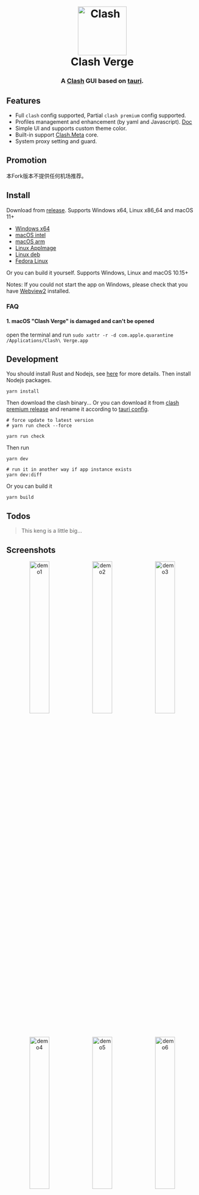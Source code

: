 <h1 align="center">
  <img src="./src/assets/image/logo.png" alt="Clash" width="128" />
  <br>
  Clash Verge
  <br>
</h1>

<h3 align="center">
A <a href="https://github.com/Dreamacro/clash">Clash</a> GUI based on <a href="https://github.com/tauri-apps/tauri">tauri</a>.
</h3>

## Features

- Full `clash` config supported, Partial `clash premium` config supported.
- Profiles management and enhancement (by yaml and Javascript). [Doc](https://github.com/zzzgydi/clash-verge/wiki/%E4%BD%BF%E7%94%A8%E6%8C%87%E5%8D%97)
- Simple UI and supports custom theme color.
- Built-in support [Clash.Meta](https://github.com/MetaCubeX/Clash.Meta) core.
- System proxy setting and guard.

## Promotion

本Fork版本不提供任何机场推荐。

## Install

Download from [release](https://github.com/zzzgydi/clash-verge/releases). Supports Windows x64, Linux x86_64 and macOS 11+

- [Windows x64](https://github.com/zzzgydi/clash-verge/releases/download/v1.3.8/Clash.Verge_1.3.8_x64_en-US.msi)
- [macOS intel](https://github.com/zzzgydi/clash-verge/releases/download/v1.3.8/Clash.Verge_1.3.8_x64.dmg)
- [macOS arm](https://github.com/zzzgydi/clash-verge/releases/download/v1.3.8/Clash.Verge_1.3.8_aarch64.dmg)
- [Linux AppImage](https://github.com/zzzgydi/clash-verge/releases/download/v1.3.8/clash-verge_1.3.8_amd64.AppImage)
- [Linux deb](https://github.com/zzzgydi/clash-verge/releases/download/v1.3.8/clash-verge_1.3.8_amd64.deb)
- [Fedora Linux](https://github.com/zzzgydi/clash-verge/issues/352)

Or you can build it yourself. Supports Windows, Linux and macOS 10.15+

Notes: If you could not start the app on Windows, please check that you have [Webview2](https://developer.microsoft.com/en-us/microsoft-edge/webview2/#download-section) installed.

### FAQ

#### 1. **macOS** "Clash Verge" is damaged and can't be opened

open the terminal and run `sudo xattr -r -d com.apple.quarantine /Applications/Clash\ Verge.app`

## Development

You should install Rust and Nodejs, see [here](https://tauri.app/v1/guides/getting-started/prerequisites) for more details. Then install Nodejs packages.

```shell
yarn install
```

Then download the clash binary... Or you can download it from [clash premium release](https://github.com/Dreamacro/clash/releases/tag/premium) and rename it according to [tauri config](https://tauri.studio/docs/api/config/#tauri.bundle.externalBin).

```shell
# force update to latest version
# yarn run check --force

yarn run check
```

Then run

```shell
yarn dev

# run it in another way if app instance exists
yarn dev:diff
```

Or you can build it

```shell
yarn build
```

## Todos

> This keng is a little big...

## Screenshots

<div align="center">
  <img src="./docs/demo1.png" alt="demo1" width="32%" />
  <img src="./docs/demo2.png" alt="demo2" width="32%" />
  <img src="./docs/demo3.png" alt="demo3" width="32%" />
  <img src="./docs/demo4.png" alt="demo4" width="32%" />
  <img src="./docs/demo5.png" alt="demo5" width="32%" />
  <img src="./docs/demo6.png" alt="demo6" width="32%" />
</div>

### Custom Theme

<div align="center">
  <img src="./docs/color1.png" alt="demo1" width="16%" />
  <img src="./docs/color2.png" alt="demo2" width="16%" />
  <img src="./docs/color3.png" alt="demo3" width="16%" />
  <img src="./docs/color4.png" alt="demo4" width="16%" />
  <img src="./docs/color5.png" alt="demo5" width="16%" />
  <img src="./docs/color6.png" alt="demo6" width="16%" />
</div>

## Disclaimer

This is a learning project for Rust practice.

## Contributions

Issue and PR welcome!

## Acknowledgement

Clash Verge was based on or inspired by these projects and so on:

- [tauri-apps/tauri](https://github.com/tauri-apps/tauri): Build smaller, faster, and more secure desktop applications with a web frontend.
- [Dreamacro/clash](https://github.com/Dreamacro/clash): A rule-based tunnel in Go.
- [MetaCubeX/Clash.Meta](https://github.com/MetaCubeX/Clash.Meta): A rule-based tunnel in Go.
- [Fndroid/clash_for_windows_pkg](https://github.com/Fndroid/clash_for_windows_pkg): A Windows/macOS GUI based on Clash.
- [vitejs/vite](https://github.com/vitejs/vite): Next generation frontend tooling. It's fast!

## License

GPL-3.0 License. See [License here](./LICENSE) for details.
